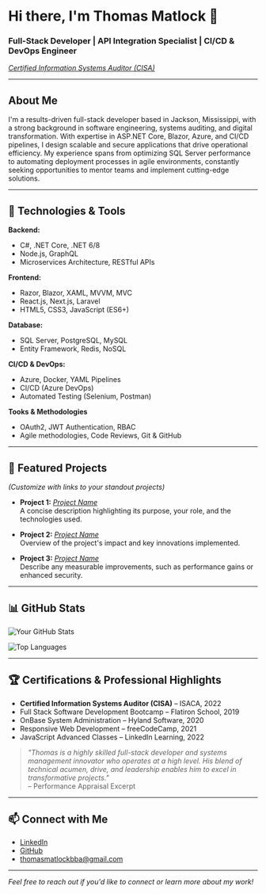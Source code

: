# Hi there, I'm **Thomas Matlock** 👋

### Full-Stack Developer | API Integration Specialist | CI/CD & DevOps Engineer  
*[Certified Information Systems Auditor (CISA)](https://www.isaca.org/)*

---

## About Me

I'm a results-driven full-stack developer based in Jackson, Mississippi, with a strong background in software engineering, systems auditing, and digital transformation. With expertise in ASP.NET Core, Blazor, Azure, and CI/CD pipelines, I design scalable and secure applications that drive operational efficiency. My experience spans from optimizing SQL Server performance to automating deployment processes in agile environments, constantly seeking opportunities to mentor teams and implement cutting-edge solutions.

---

## 🔧 Technologies & Tools

**Backend:**  
- C#, .NET Core, .NET 6/8  
- Node.js, GraphQL  
- Microservices Architecture, RESTful APIs  

**Frontend:**  
- Razor, Blazor, XAML, MVVM, MVC  
- React.js, Next.js, Laravel  
- HTML5, CSS3, JavaScript (ES6+)

**Database:**  
- SQL Server, PostgreSQL, MySQL  
- Entity Framework, Redis, NoSQL

**CI/CD & DevOps:**  
- Azure, Docker, YAML Pipelines  
- CI/CD (Azure DevOps)  
- Automated Testing (Selenium, Postman)

**Tooks & Methodologies**  
- OAuth2, JWT Authentication, RBAC  
- Agile methodologies, Code Reviews, Git & GitHub

---

## 🚀 Featured Projects

*(Customize with links to your standout projects)*

- **Project 1:** *[Project Name](https://github.com/zep1994/your-project-link)*  
  A concise description highlighting its purpose, your role, and the technologies used.

- **Project 2:** *[Project Name](https://github.com/zep1994/your-project-link)*  
  Overview of the project's impact and key innovations implemented.

- **Project 3:** *[Project Name](https://github.com/zep1994/your-project-link)*  
  Describe any measurable improvements, such as performance gains or enhanced security.

---

## 📊 GitHub Stats

![Your GitHub Stats](https://github-readme-stats.vercel.app/api?username=zep1994&show_icons=true&theme=radical)

![Top Languages](https://github-readme-stats.vercel.app/api/top-langs/?username=zep1994&layout=compact)

---

## 🏆 Certifications & Professional Highlights

- **Certified Information Systems Auditor (CISA)** – ISACA, 2022  
- Full Stack Software Development Bootcamp – Flatiron School, 2019  
- OnBase System Administration – Hyland Software, 2020  
- Responsive Web Development – freeCodeCamp, 2021  
- JavaScript Advanced Classes – LinkedIn Learning, 2022

> *"Thomas is a highly skilled full-stack developer and systems management innovator who operates at a high level. His blend of technical acumen, drive, and leadership enables him to excel in transformative projects."*  
> – Performance Appraisal Excerpt

---

## 📫 Connect with Me

- [LinkedIn](http://linkedin.com/in/tmatlockCISA)  
- [GitHub](https://github.com/zep1994)  
- thomasmatlockbba@gmail.com

---

*Feel free to reach out if you'd like to connect or learn more about my work!*
